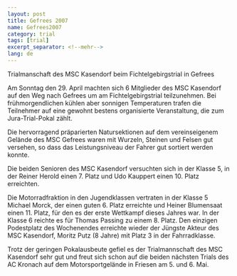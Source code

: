 ```yaml
---
layout: post
title: Gefrees 2007
name: Gefrees2007
category: trial
tags: [trial]
excerpt_separator: <!--mehr-->
lang: de
---
```


Trialmanschaft des MSC Kasendorf beim Fichtelgebirgstrial in Gefrees

<!--mehr-->

Am Sonntag den 29. April machten sich 6 Mitglieder des MSC Kasendorf auf den Weg nach Gefrees um am Fichtelgebirgstrial teilzunehmen. Bei fr&uuml;hmorgendlichen k&uuml;hlen aber sonnigen Temperaturen trafen die Teilnehmer auf eine gewohnt bestens organisierte Veranstaltung, die zum Jura-Trial-Pokal z&auml;hlt.

Die hervorragend pr&auml;parierten Natursektionen auf dem vereinseigenem Gel&auml;nde des MSC Gefrees waren mit Wurzeln, Steinen und Felsen gut versehen, so dass das Leistungsniveau der Fahrer gut sortiert werden konnte.

Die beiden Senioren des MSC Kasendorf versuchten sich in der Klasse 5, in der Reiner Herold einen 7. Platz und Udo Kauppert einen 10. Platz erreichten.

Die Motorradfraktion in den Jugendklassen vertraten in der Klasse 5 Michael Morck, der einen guten 6. Platz erreichte und Heiner Blumensaat einen 11. Platz, f&uuml;r den es der erste Wettkampf dieses Jahres war. In der Klasse 6 reichte es f&uuml;r Thomas Passing zu einem 8. Platz. Den einzigen Podestplatz des Wochenendes erreichte wieder der J&uuml;ngste Akteur des MSC Kasendorf, Moritz Putz (8 Jahre) mit Platz 3 in der Fahrradklasse.

Trotz der geringen Pokalausbeute gefiel es der Trialmannschaft des MSC Kasendorf sehr gut und freut sich schon auf die beiden n&auml;chsten Trials des AC Kronach auf dem Motorsportgel&auml;nde in Friesen am 5. und 6. Mai.

